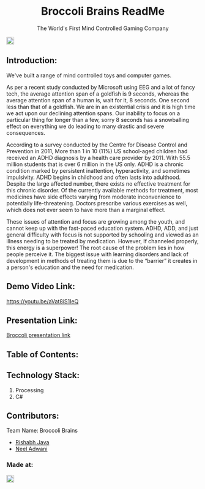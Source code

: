 <h1 align="center">Broccoli Brains ReadMe</h1>
<p align="center">
  The World's First Mind Controlled Gaming Company
</p>

<a href="https://hack36.com"> <img src="http://bit.ly/BuiltAtHack36" height=20px> </a>


## Introduction:
  
  We've built a range of mind controlled toys and computer games.

As per a recent study conducted by Microsoft using EEG and a lot of fancy tech, the average attention span of a goldfish is 9 seconds, whereas the average attention span of a human is, wait for it, 8 seconds. One second less than that of a goldfish. We are in an existential crisis and it is high time we act upon our declining attention spans. Our inability to focus on a particular thing for longer than a few, sorry 8 seconds has a snowballing effect on everything we do leading to many drastic and severe consequences.
  
According to a survey conducted by the Centre for Disease Control and Prevention in 2011, More than 1 in 10 (11%) US school-aged children had received an ADHD diagnosis by a health care provider by 2011. With 55.5 million students that is over 6 million in the US only. ADHD is a chronic condition marked by persistent inattention, hyperactivity, and sometimes impulsivity. ADHD begins in childhood and often lasts into adulthood. Despite the large affected number, there exists no effective treatment for this chronic disorder. Of the currently available methods for treatment, most medicines have side effects varying from moderate inconvenience to potentially life-threatening. Doctors prescribe various exercises as well, which does not ever seem to have more than a marginal effect.

These issues of attention and focus are growing among the youth, and cannot keep up with the fast-paced education system. ADHD, ADD, and just general difficulty with focus is not supported by schooling and viewed as an illness needing to be treated by medication.
However, If channeled properly, this energy is a superpower! The root cause of the problem lies in how people perceive it. The biggest issue with learning disorders and lack of development in methods of treating them is due to the “barrier” it creates in a person's education and the need for medication.
  
## Demo Video Link:
  <a href="https://youtu.be/aVat8iS1IeQ">https://youtu.be/aVat8iS1IeQ</a>
  
## Presentation Link:
  <a href="https://drive.google.com/file/d/1OvPrRpFz6GuhBmQT08I2pe3hwEVGVJ2C/view?usp=sharing"> Broccoli presentation link </a>
  
  
## Table of Contents:

## Technology Stack:
  1) Processing
  2) C#


## Contributors:

Team Name: Broccoli Brains

* [Rishabh Java](https://github.com/Rishabhjava)
* [Neel Adwani](https://github.com/neeltron)


### Made at:
<a href="https://hack36.com"> <img src="http://bit.ly/BuiltAtHack36" height=20px> </a>
